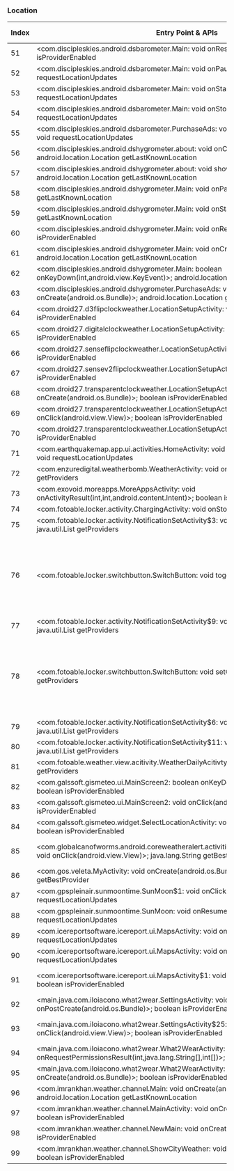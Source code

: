 ### Location
| Index | Entry Point & APIs | Screen shot | Resource id | Label |
| ------------- | ------------- | ------------- |-------------|-------------|
| 51 | <com.discipleskies.android.dsbarometer.Main: void onResume()>; boolean isProviderEnabled | ![](D:\COSMOS\output\py\Play_win8\Weather\com.discipleskies.android.dsbarometer\com.discipleskies.android.dsbarometer.Main.png) |  | |
| 52 | <com.discipleskies.android.dsbarometer.Main: void onPause()>; void requestLocationUpdates | ![](D:\COSMOS\output\py\Play_win8\Weather\com.discipleskies.android.dsbarometer\com.discipleskies.android.dsbarometer.Main.png) |  | |
| 53 | <com.discipleskies.android.dsbarometer.Main: void onStart()>; void requestLocationUpdates | ![](D:\COSMOS\output\py\Play_win8\Weather\com.discipleskies.android.dsbarometer\com.discipleskies.android.dsbarometer.Main.png) |  | |
| 54 | <com.discipleskies.android.dsbarometer.Main: void onStop()>; void requestLocationUpdates | ![](D:\COSMOS\output\py\Play_win8\Weather\com.discipleskies.android.dsbarometer\com.discipleskies.android.dsbarometer.Main.png) |  | |
| 55 | <com.discipleskies.android.dsbarometer.PurchaseAds: void onCreate(android.os.Bundle)>; void requestLocationUpdates | ![](D:\COSMOS\output\py\Play_win8\Weather\com.discipleskies.android.dsbarometer\com.discipleskies.android.dsbarometer.PurchaseAds.png) |  | |
| 56 | <com.discipleskies.android.dshygrometer.about: void onCreate(android.os.Bundle)>; android.location.Location getLastKnownLocation | ![](D:\COSMOS\output\py\Play_win8\Weather\com.discipleskies.android.dshygrometer\com.discipleskies.android.dshygrometer.about.png) |  | |
| 57 | <com.discipleskies.android.dshygrometer.about: void showSponsors(android.view.View)>; android.location.Location getLastKnownLocation | ![](D:\COSMOS\output\py\Play_win8\Weather\com.discipleskies.android.dshygrometer\com.discipleskies.android.dshygrometer.about.png) |  | |
| 58 | <com.discipleskies.android.dshygrometer.Main: void onPause()>; android.location.Location getLastKnownLocation | ![](D:\COSMOS\output\py\Play_win8\Weather\com.discipleskies.android.dshygrometer\com.discipleskies.android.dshygrometer.Main.png) |  | |
| 59 | <com.discipleskies.android.dshygrometer.Main: void onStart()>; android.location.Location getLastKnownLocation | ![](D:\COSMOS\output\py\Play_win8\Weather\com.discipleskies.android.dshygrometer\com.discipleskies.android.dshygrometer.Main.png) |  | |
| 60 | <com.discipleskies.android.dshygrometer.Main: void onResume()>; boolean isProviderEnabled | ![](D:\COSMOS\output\py\Play_win8\Weather\com.discipleskies.android.dshygrometer\com.discipleskies.android.dshygrometer.Main.png) |  | |
| 61 | <com.discipleskies.android.dshygrometer.Main: void onCreate(android.os.Bundle)>; android.location.Location getLastKnownLocation | ![](D:\COSMOS\output\py\Play_win8\Weather\com.discipleskies.android.dshygrometer\com.discipleskies.android.dshygrometer.Main.png) |  | |
| 62 | <com.discipleskies.android.dshygrometer.Main: boolean onKeyDown(int,android.view.KeyEvent)>; android.location.Location getLastKnownLocation | ![](D:\COSMOS\output\py\Play_win8\Weather\com.discipleskies.android.dshygrometer\com.discipleskies.android.dshygrometer.Main.png) |  | |
| 63 | <com.discipleskies.android.dshygrometer.PurchaseAds: void onCreate(android.os.Bundle)>; android.location.Location getLastKnownLocation | ![](D:\COSMOS\output\py\Play_win8\Weather\com.discipleskies.android.dshygrometer\com.discipleskies.android.dshygrometer.PurchaseAds.png) |  | |
| 64 | <com.droid27.d3flipclockweather.LocationSetupActivity: void onPause()>; boolean isProviderEnabled | ![](D:\COSMOS\output\py\Play_win8\Weather\com.droid27.d3flipclockweather\com.droid27.d3flipclockweather.LocationSetupActivity.png) |  | T |
| 65 | <com.droid27.digitalclockweather.LocationSetupActivity: void onPause()>; boolean isProviderEnabled | ![](D:\COSMOS\output\py\Play_win8\Weather\com.droid27.digitalclockweather\com.droid27.digitalclockweather.LocationSetupActivity.png) |  | |
| 66 | <com.droid27.senseflipclockweather.LocationSetupActivity: void onPause()>; boolean isProviderEnabled | ![](D:\COSMOS\output\py\Play_win8\Weather\com.droid27.senseflipclockweather\com.droid27.senseflipclockweather.LocationSetupActivity.png) |  | T |
| 67 | <com.droid27.sensev2flipclockweather.LocationSetupActivity: void onPause()>; boolean isProviderEnabled | ![](D:\COSMOS\output\py\Play_win8\Weather\com.droid27.sensev2flipclockweather\com.droid27.sensev2flipclockweather.LocationSetupActivity.png) |  | T |
| 68 | <com.droid27.transparentclockweather.LocationSetupActivity: void onCreate(android.os.Bundle)>; boolean isProviderEnabled | ![](D:\COSMOS\output\py\Play_win8\Weather\com.droid27.transparentclockweather\com.droid27.transparentclockweather.LocationSetupActivity.png) |  | T |
| 69 | <com.droid27.transparentclockweather.LocationSetupActivity: void onClick(android.view.View)>; boolean isProviderEnabled | ![](D:\COSMOS\output\py\Play_win8\Weather\com.droid27.transparentclockweather\com.droid27.transparentclockweather.LocationSetupActivity.png) |  | T |
| 70 | <com.droid27.transparentclockweather.LocationSetupActivity: void onPause()>; boolean isProviderEnabled | ![](D:\COSMOS\output\py\Play_win8\Weather\com.droid27.transparentclockweather\com.droid27.transparentclockweather.LocationSetupActivity.png) |  | T |
| 71 | <com.earthquakemap.app.ui.activities.HomeActivity: void onClick(android.view.View)>; void requestLocationUpdates | ![](D:\COSMOS\output\py\Play_win8\Weather\com.earthquakemap.quake\com.earthquakemap.app.ui.activities.HomeActivity.png) |  | T |
| 72 | <com.enzuredigital.weatherbomb.WeatherActivity: void onResume()>; java.util.List getProviders | ![](D:\COSMOS\output\py\Play_win8\Weather\com.enzuredigital.weatherbomb\com.enzuredigital.weatherbomb.WeatherActivity.png) |  | T |
| 73 | <com.exovoid.moreapps.MoreAppsActivity: void onActivityResult(int,int,android.content.Intent)>; boolean isProviderEnabled | ![](D:\COSMOS\output\py\Play_win8\Weather\com.exovoid.weather.app\com.exovoid.moreapps.MoreAppsActivity.png) |  | T |
| 74 | <com.fotoable.locker.activity.ChargingActivity: void onStop()>; java.util.List getProviders | ![](D:\COSMOS\output\py\Play_win8\Weather\com.fotoable.temperature.weather\com.fotoable.locker.activity.ChargingActivity.png) |  | |
| 75 | <com.fotoable.locker.activity.NotificationSetActivity$3: void onClick(android.view.View)>; java.util.List getProviders | ![](D:\COSMOS\output\py\Play_win8\Weather\com.fotoable.temperature.weather\com.fotoable.locker.activity.NotificationSetActivity.png) |  | |
| 76 | <com.fotoable.locker.switchbutton.SwitchButton: void toggle()>; java.util.List getProviders | ![](D:\COSMOS\output\py\Play_win8\Weather\com.fotoable.temperature.weather\com.fotoable.locker.activity.NotificationSetActivity.png) | {'2131689791': <sensitive_component.SensitiveComponent.SensitiveView object at 0x0000012523F7D2E8>, '2131689785': <sensitive_component.SensitiveComponent.SensitiveView object at 0x0000012523F7D240>, '2131689797': <sensitive_component.SensitiveComponent.SensitiveView object at 0x0000012523F7D358>, '2131689794': <sensitive_component.SensitiveComponent.SensitiveView object at 0x0000012523F7DC18>} | |
| 77 | <com.fotoable.locker.activity.NotificationSetActivity$9: void onClick(android.view.View)>; java.util.List getProviders | ![](D:\COSMOS\output\py\Play_win8\Weather\com.fotoable.temperature.weather\com.fotoable.locker.activity.NotificationSetActivity.png) |  | |
| 78 | <com.fotoable.locker.switchbutton.SwitchButton: void setChecked(boolean)>; java.util.List getProviders | ![](D:\COSMOS\output\py\Play_win8\Weather\com.fotoable.temperature.weather\com.fotoable.locker.activity.NotificationSetActivity.png) | {'2131689791': <sensitive_component.SensitiveComponent.SensitiveView object at 0x0000012523F7D2B0>, '2131689785': <sensitive_component.SensitiveComponent.SensitiveView object at 0x0000012523F7DB00>, '2131689797': <sensitive_component.SensitiveComponent.SensitiveView object at 0x0000012523F7DBA8>, '2131689794': <sensitive_component.SensitiveComponent.SensitiveView object at 0x0000012523F7D8D0>} | |
| 79 | <com.fotoable.locker.activity.NotificationSetActivity$6: void onClick(android.view.View)>; java.util.List getProviders | ![](D:\COSMOS\output\py\Play_win8\Weather\com.fotoable.temperature.weather\com.fotoable.locker.activity.NotificationSetActivity.png) |  | |
| 80 | <com.fotoable.locker.activity.NotificationSetActivity$11: void onClick(android.view.View)>; java.util.List getProviders | ![](D:\COSMOS\output\py\Play_win8\Weather\com.fotoable.temperature.weather\com.fotoable.locker.activity.NotificationSetActivity.png) |  | |
| 81 | <com.fotoable.weather.view.acitivity.WeatherDailyAcitivty: void onStop()>; java.util.List getProviders | ![](D:\COSMOS\output\py\Play_win8\Weather\com.fotoable.temperature.weather\com.fotoable.weather.view.acitivity.WeatherDailyAcitivty.png) |  | |
| 82 | <com.galssoft.gismeteo.ui.MainScreen2: boolean onKeyDown(int,android.view.KeyEvent)>; boolean isProviderEnabled | ![](D:\COSMOS\output\py\Play_win8\Weather\com.gismeteo.client\com.galssoft.gismeteo.ui.MainScreen2.png) |  | |
| 83 | <com.galssoft.gismeteo.ui.MainScreen2: void onClick(android.view.View)>; boolean isProviderEnabled | ![](D:\COSMOS\output\py\Play_win8\Weather\com.gismeteo.client\com.galssoft.gismeteo.ui.MainScreen2.png) |  | |
| 84 | <com.galssoft.gismeteo.widget.SelectLocationActivity: void onClick(android.view.View)>; boolean isProviderEnabled | ![](D:\COSMOS\output\py\Play_win8\Weather\com.gismeteo.client\com.galssoft.gismeteo.widget.SelectLocationActivity.png) |  | T |
| 85 | <com.globalcanofworms.android.coreweatheralert.activities.LocationAddLookupActivity$2: void onClick(android.view.View)>; java.lang.String getBestProvider | ![](D:\COSMOS\output\py\Play_win8\Weather\com.globalcanofworms.android.simpleweatheralert\com.globalcanofworms.android.coreweatheralert.activities.LocationAddLookupActivity.png) | {'2131689647': <sensitive_component.SensitiveComponent.SensitiveView object at 0x0000012523C9CCC0>} | |
| 86 | <com.gos.veleta.MyActivity: void onCreate(android.os.Bundle)>; java.lang.String getBestProvider | ![](D:\COSMOS\output\py\Play_win8\Weather\com.gos.veleta\com.gos.veleta.MyActivity.png) |  | T |
| 87 | <com.gpspleinair.sunmoontime.SunMoon$1: void onClick(android.view.View)>; void requestLocationUpdates | ![](D:\COSMOS\output\py\Play_win8\Weather\com.gpspleinair.sunmoontime\com.gpspleinair.sunmoontime.SunMoon.png) |  | T |
| 88 | <com.gpspleinair.sunmoontime.SunMoon: void onResume()>; void requestLocationUpdates | ![](D:\COSMOS\output\py\Play_win8\Weather\com.gpspleinair.sunmoontime\com.gpspleinair.sunmoontime.SunMoon.png) |  | T |
| 89 | <com.icereportsoftware.icereport.ui.MapsActivity: void onResume()>; void requestLocationUpdates | ![](D:\COSMOS\output\py\Play_win8\Weather\com.icereportsoftware.icereport\com.icereportsoftware.icereport.ui.MapsActivity.png) |  | T |
| 90 | <com.icereportsoftware.icereport.ui.MapsActivity: void onCreate(android.os.Bundle)>; void requestLocationUpdates | ![](D:\COSMOS\output\py\Play_win8\Weather\com.icereportsoftware.icereport\com.icereportsoftware.icereport.ui.MapsActivity.png) |  | T|
| 91 | <com.icereportsoftware.icereport.ui.MapsActivity$1: void onClick(android.view.View)>; boolean isProviderEnabled | ![](D:\COSMOS\output\py\Play_win8\Weather\com.icereportsoftware.icereport\com.icereportsoftware.icereport.ui.MapsActivity.png) | {'2131624075': <sensitive_component.SensitiveComponent.SensitiveView object at 0x000001252418F7B8>} | T |
| 92 | <main.java.com.iloiacono.what2wear.SettingsActivity: void onPostCreate(android.os.Bundle)>; boolean isProviderEnabled | ![](D:\COSMOS\output\py\Play_win8\Weather\com.iloiacono.what2wear\main.java.com.iloiacono.what2wear.SettingsActivity.png) |  | |
| 93 | <main.java.com.iloiacono.what2wear.SettingsActivity$25: void onClick(android.view.View)>; boolean isProviderEnabled | ![](D:\COSMOS\output\py\Play_win8\Weather\com.iloiacono.what2wear\main.java.com.iloiacono.what2wear.SettingsActivity.png) | {'2131558539': <sensitive_component.SensitiveComponent.SensitiveView object at 0x0000012523D79828>} | |
| 94 | <main.java.com.iloiacono.what2wear.What2WearActivity: void onRequestPermissionsResult(int,java.lang.String[],int[])>; boolean isProviderEnabled | ![](D:\COSMOS\output\py\Play_win8\Weather\com.iloiacono.what2wear\main.java.com.iloiacono.what2wear.What2WearActivity.png) |  | T |
| 95 | <main.java.com.iloiacono.what2wear.What2WearActivity: void onCreate(android.os.Bundle)>; boolean isProviderEnabled | ![](D:\COSMOS\output\py\Play_win8\Weather\com.iloiacono.what2wear\main.java.com.iloiacono.what2wear.What2WearActivity.png) |  | T |
| 96 | <com.imrankhan.weather.channel.Main: void onCreate(android.os.Bundle)>; android.location.Location getLastKnownLocation | ![](D:\COSMOS\output\py\Play_win8\Weather\com.imrankhan.weather.channel\com.imrankhan.weather.channel.Main.png) |  | |
| 97 | <com.imrankhan.weather.channel.MainActivity: void onCreate(android.os.Bundle)>; boolean isProviderEnabled | ![](D:\COSMOS\output\py\Play_win8\Weather\com.imrankhan.weather.channel\com.imrankhan.weather.channel.MainActivity.png) |  | |
| 98 | <com.imrankhan.weather.channel.NewMain: void onCreate(android.os.Bundle)>; boolean isProviderEnabled | ![](D:\COSMOS\output\py\Play_win8\Weather\com.imrankhan.weather.channel\com.imrankhan.weather.channel.NewMain.png) |  | |
| 99 | <com.imrankhan.weather.channel.ShowCityWeather: void onCreate(android.os.Bundle)>; boolean isProviderEnabled | ![](D:\COSMOS\output\py\Play_win8\Weather\com.imrankhan.weather.channel\com.imrankhan.weather.channel.ShowCityWeather.png) |  | |
